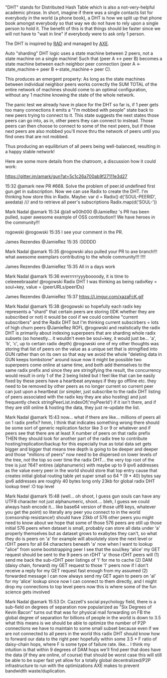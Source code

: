 "DHT" stands for Distributed Hash Table which is also a not-very-helpful academic phrase. In short, imagine if there was a single contacts list for everybody in the world (a phone book), a DHT is how we split up that phone book amongst everybody so that way we do not have to rely upon a single person to hold it. The benefit of this is that things should be faster since we will not have to "wait in line" if everybody were to ask only 1 person.

The DHT is inspired by [RAD](./RAD) and managed by [AXE](./AXE).

Auto "sharding" DHT logic uses a state machine between 2 peers, not a state machine on a single machine! Such that
(peer A <-> peer B) becomes a state machine between each neighbor peer connection (peer A <-state_machine-> peer B <-state_machine-> peer C).

This produces an emergent property: As long as the state machines between individual neighbor peers works correctly the SUM TOTAL of the entire network of machines should come to an optimal configuration, without any 1 machine knowing the state of the whole network.

The panic test we already have in place for the DHT so far is, if 1 peer gets too many connections it emits a "I'm mobbed with people" state back to new peers trying to connect to it. This state suggests the next states those peers can go into, as in, other peers they can connect to instead. Those peers can then choose to connect to some of the next peers, but if those next peers are also mobbed you'll move thru the network of peers until you find ones that are not mobbed.

Thus producing an equilibrium of all peers being well-balanced, resulting in a happy stable network!

Here are some more details from the chatroom, a discussion how it could work:

https://gitter.im/amark/gun?at=5c1c26a700ab9f27111e3d27

15:32
@amark new PR #668. Solve the problem of peer.id undefined first gun.get in subscription.
Now we can use Radix to create the DHT.
I'm thinking how store this in Radix. Maybe:
var d = Radix()
d('SOUL-PEERID', axedata)
/// and to retrieve all peer's subscriptions
Radix.map(d('SOUL-'))

Mark Nadal @amark 15:34
@/all w00h000   @JamieRez 's PR has been pulled,   super awesome example of OSS contribution!!   We have heroes in the community!!!

rogowski @rogowski 15:35
I see your comment in the PR.

James Rezendes @JamieRez 15:35
:DDDDD

Mark Nadal @amark 15:35
@rogowski   also pulled your PR to axe branch!!!   what awesome exemplars contributing to the whole community!!!     !!!!

James Rezendes @JamieRez 15:35
All in a days work

Mark Nadal @amark 15:36
everrrrrryyyboooody, it is time to celeeeebraaate!
@rogowski Radix DHT I was thinking as being radixKey = soul+key, value = {peerURLs/peerIDs}

James Rezendes @JamieRez 15:37
https://i.imgur.com/xazaFcK.gif

Mark Nadal @amark 15:38
@rogowski so hopefully each radix key represents a "shard" that certain peers are storing (IDK whether they are subscribed or not)
it would be cool if we could combine "current subscribers" and the Radix DHT
but I'm thinking current subscirbers = lots of high churn peers
@JamieRez ROFL
@rogowski and realistically the radix DHT is primarily about indexing superpeers that are sharding whole radix subsets
(so honestly... it wouldn't even be soul+key, it would just be... 'a', 'b', 'c', up to certain radix depth)
@rogowski one of my other thoughts was storing that list of peers on the value
as a unique set that is stringified into GUN rather than on its own
so that way we avoid the whole "deleting data in GUN keeps tombstone" around issue
now it might be possible two superpeers come online at same time, and both add themselves to the same radix prefix
and since they are stringifying the result, the concurrency would result in only 1 of the 2 being listed
but I feel like that can be easily fixed
by these peers have a heartbeat anyways
if they go offline etc. they need to be removed by other peers as no longer current
so current peer can just upon a heartbeat (or simpler, just subscribe to the radix DHT listing of peers associated with the radix key they are also hosting)
and just frequently check stringPeerList.indexOf('myPeerId')
if it isn't there, and if they are still online & hosting the data, they just re-update the list.

Mark Nadal @amark 15:43
now... what if there are like... millions of peers all on 1 radix prefix?
hmm, I think that indicates something wrong
there should be some sort of generic replication factor
like 3
or 9
or whatever
and if peers see that there are at least X number of peers on that radix prefix THEN
they should look for another part of the radix tree to contribute hosting/replication/backup for
this especially true as total data set gets bigger and bigger
that means tree depth is going to be deeper and deeper
and those "millions of peers" now need to be dispersed on lower levels of the tree, not the top
so over time the radix DHT... the very top root of the tree is just ?64? entires (alphanumeric) with maybe up to 9 ipv6 addresses as the value
every peer in the world should store that top entry cause that creates initial global routing table yet super small
so 64 * (9 * 40) bytes
say ipv6 addresses are roughly 40 bytes long
only 23kb for global radix DHT lookup tree! :O
top level

Mark Nadal @amark 15:48
(well... oh shoot, I guess gun souls can have any UTF8 character not just alphanumeric, shoot.... bleh, I guess we could always hash encode it... like base64 version of those utf8 keys, whatever you get the point)
so literally any peer you connect to in the world (censorship resistance!) should have 23kb of 576 other peers you might need to know about
we hope that some of those 576 peers are still up
those initial 576 peers when dataset is small, probably can store all data under 'a' properly themselves
but as dataset grows to exabytes
they can't, so what they do is
peers on 'a' for example
will absolutely store the next level or rDHT peers for all 64 characters beneath 'a'
now when I want to lookup "alice" from some bootstrapping peer
I see that the soul/key 'alice' my GET request should be sent to the 9 peers on rDHT 'a'
those rDHT peers will (1) send me back the sub-rDHT peer listings of 'l' for me to cache (2) DAM (daisy chain, forward) my GET request to those 'l' peers
now if I don't receive a reply for my GET request fast enough from my assumed (2) forwarded message
I can now always send my GET again to peers on 'al' for my 'alice' lookup
since now I can connect to them directly, and I might drop my connections to top level peers
now this is where some of the fun science gets involved

Mark Nadal @amark 15:53
Dr. Cazzell's social psychology field, there is a sub-field on degrees of separation now popularized as "Six Degrees of Kevin Bacon"
turns out that was for physical mail forwarding
on FB the global degree of separation for billions of people in the world
is down to 3.5
what this means is we should be able to optimize the number of P2P connections we have to maintain to some small subset
because even if we are not connected to all peers in the world
this radix DHT should know how to forward our data to the right peer
hopefully within some 3.5 * F ratio of daisy-chain hops, where F is some type of failure rate.
like... I think my intuition is that within 9 degrees of DAM hops we'll find peer that does have the data (if they are online, of course)
that should be worst case
this will still be able to be super fast
yet allow for a totally global decentralized/P2P infrastructure to run with the optimizations AXE makes to prevent bandwidth waste/duplication.